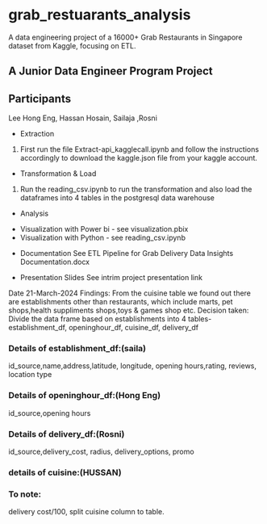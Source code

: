 # grab_restuarants_analysis
A data engineering project of a 16000+ Grab Restaurants in Singapore dataset from Kaggle, focusing on ETL.

## A Junior Data Engineer Program Project
## Participants
Lee Hong Eng, Hassan Hosain, Sailaja ,Rosni

* Extraction
1. First run the file Extract-api_kagglecall.ipynb and follow the instructions accordingly to download the kaggle.json file from your kaggle account.

* Transformation & Load
1. Run the reading_csv.ipynb to run the transformation and also load the dataframes into 4 tables in the postgresql data warehouse

* Analysis
- Visualization with Power bi - see visualization.pbix
- Visualization with Python - see reading_csv.ipynb

* Documentation
  See ETL Pipeline for Grab Delivery Data Insights Documentation.docx

* Presentation Slides
  See intrim project presentation link

Date 21-March-2024
Findings: From the cuisine table we found out there are establishments other than restaurants, which include marts, pet shops,health suppliments shops,toys & games shop etc.
Decision taken:
Divide the data frame based on establishments into 4 tables- establishment_df, openinghour_df, cuisine_df, delivery_df

### Details of establishment_df:(saila) 
id_source,name,address,latitude, longitude, opening hours,rating, reviews, location type
### Details of openinghour_df:(Hong Eng) 
id_source,opening hours
### Details of delivery_df:(Rosni) 
id_source,delivery_cost, radius, delivery_options, promo
### details of cuisine:(HUSSAN)

### To note: 
delivery cost/100,
split cuisine column to table.
